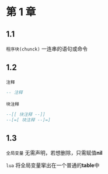 第 1 章
=======

## 1\.1

`程序块(chunck)` 一连串的语句或命令

## 1\.2

`注释` 
```lua
-- 注释
```

`块注释` 
```lua
--[[ 块注释 --]]
--[=[ 块注释 --]=]
```

## 1\.3 
`全局变量` 无需声明，若想删除，只需赋值**nil**

`lua` 将全局变量窜出在一个普通的**table**中